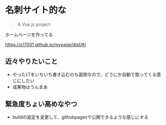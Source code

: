 # 名刺サイト的な

> A Vue.js project

ホームページを作ってる

https://s17001.github.io/mypage/dist/#/

## 近々やりたいこと
- やったLTをいちいち書き込むのも面倒なので、どうにか自動で取ってくる感じにしたい
- 成果物はうんまあ

## 緊急度ちょい高めなやつ
- buildの設定を変更して、githubpagesで公開できるような感じにする

